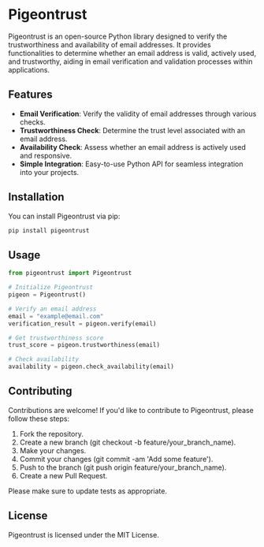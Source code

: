 # Pigeontrust

Pigeontrust is an open-source Python library designed to verify the trustworthiness and availability of email addresses. It provides functionalities to determine whether an email address is valid, actively used, and trustworthy, aiding in email verification and validation processes within applications.

## Features

- **Email Verification**: Verify the validity of email addresses through various checks.
- **Trustworthiness Check**: Determine the trust level associated with an email address.
- **Availability Check**: Assess whether an email address is actively used and responsive.
- **Simple Integration**: Easy-to-use Python API for seamless integration into your projects.

## Installation

You can install Pigeontrust via pip:

```bash
pip install pigeontrust
```

## Usage
```python
from pigeontrust import Pigeontrust

# Initialize Pigeontrust
pigeon = Pigeontrust()

# Verify an email address
email = "example@email.com"
verification_result = pigeon.verify(email)

# Get trustworthiness score
trust_score = pigeon.trustworthiness(email)

# Check availability
availability = pigeon.check_availability(email)
```

## Contributing
Contributions are welcome! If you'd like to contribute to Pigeontrust, please follow these steps:

1. Fork the repository.
2. Create a new branch (git checkout -b feature/your_branch_name).
3. Make your changes.
4. Commit your changes (git commit -am 'Add some feature').
5. Push to the branch (git push origin feature/your_branch_name).
6. Create a new Pull Request.

Please make sure to update tests as appropriate.

## License
Pigeontrust is licensed under the MIT License.
